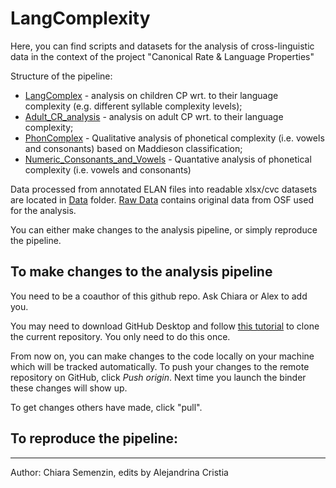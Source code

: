 # LangComplexity

Here, you can find scripts and datasets for the analysis of cross-linguistic data in the context of the project "Canonical Rate & Language Properties"

Structure of the pipeline:
* [LangComplex](https://github.com/LAAC-LSCP/LangComplexity/blob/master/LangComplex.R) - analysis on children CP wrt. to their language complexity (e.g. different syllable complexity levels);
* [Adult_CR_analysis](https://github.com/LAAC-LSCP/LangComplexity/blob/master/Adult_CR_analysis.R) - analysis on adult CP wrt. to their language complexity;
* [PhonComplex](https://github.com/LAAC-LSCP/LangComplexity/blob/master/PhonComplex.R) - Qualitative analysis of phonetical complexity (i.e. vowels and consonants) based on Maddieson classification;
* [Numeric_Consonants_and_Vowels](https://github.com/LAAC-LSCP/LangComplexity/blob/master/Numeric_Consonants_and_Vowels.R) - Quantative analysis of phonetical complexity (i.e. vowels and consonants) 

Data processed from annotated ELAN files into readable xlsx/cvc datasets are located in [Data](https://github.com/LAAC-LSCP/LangComplexity/tree/master/Data) folder.
[Raw Data](https://github.com/LAAC-LSCP/LangComplexity/tree/master/RawData) contains original data  from OSF used for the analysis.

You can either make changes to the analysis pipeline, or simply reproduce the pipeline.

##  To make changes to the analysis pipeline

You need to be a coauthor of this github repo. Ask Chiara or Alex to add you.

You may need to download GitHub Desktop and follow [this tutorial](https://docs.github.com/en/desktop/contributing-and-collaborating-using-github-desktop/cloning-a-repository-from-github-to-github-desktop) to clone the current repository.  You only need to do this once.

From now on, you can make changes to the code locally on your machine which will be tracked automatically. To push your changes to the remote repository on GitHub, click *Push origin*. Next time you launch the binder these changes will show up.

To get changes others have made, click "pull".

## To reproduce the pipeline:

-----
Author: Chiara Semenzin, edits by Alejandrina Cristia

